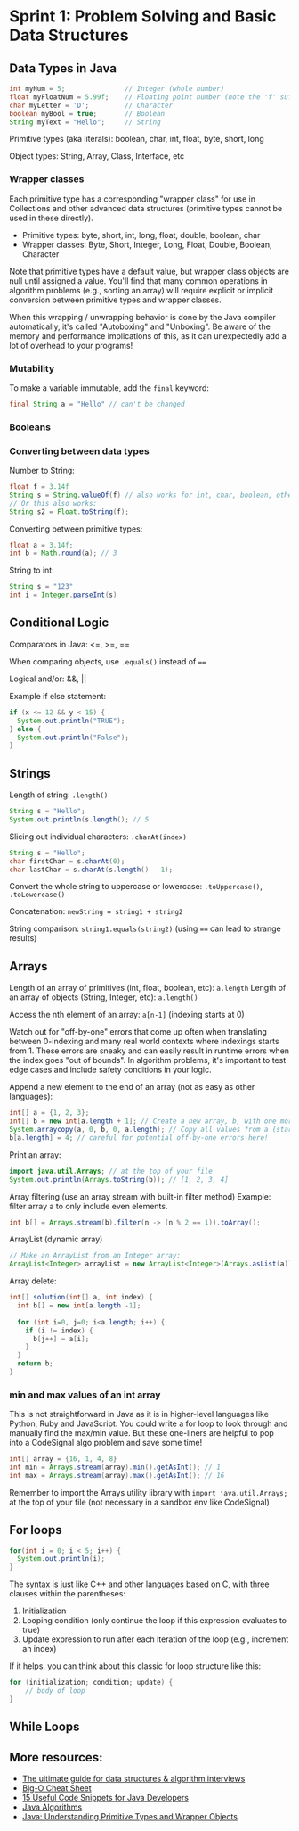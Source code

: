 # Sprint 1: Problem Solving and Basic Data Structures

## Data Types in Java

```java
int myNum = 5;               // Integer (whole number)
float myFloatNum = 5.99f;    // Floating point number (note the 'f' suffix on the number itself)
char myLetter = 'D';         // Character
boolean myBool = true;       // Boolean
String myText = "Hello";     // String
```

Primitive types (aka literals): boolean, char, int, float, byte, short, long

Object types: String, Array, Class, Interface, etc

### Wrapper classes
Each primitive type has a corresponding "wrapper class" for use in Collections and other advanced data structures (primitive types cannot be used in these directly).

* Primitive types: byte, short, int, long, float, double, boolean, char
* Wrapper classes: Byte, Short, Integer, Long, Float, Double, Boolean, Character

Note that primitive types have a default value, but wrapper class objects are null until assigned a value. You'll find that many common operations in algorithm problems (e.g., sorting an array) will require explicit or implicit conversion between primitive types and wrapper classes.

When this wrapping / unwrapping behavior is done by the Java compiler automatically, it's called "Autoboxing" and "Unboxing". Be aware of the memory and performance implications of this, as it can unexpectedly add a lot of overhead to your programs!

### Mutability
To make a variable immutable, add the `final` keyword:
```java
final String a = "Hello" // can't be changed
```

### Booleans

### Converting between data types
Number to String:
```java
float f = 3.14f
String s = String.valueOf(f) // also works for int, char, boolean, others
// Or this also works:
String s2 = Float.toString(f);
```

Converting between primitive types:
```java
float a = 3.14f;
int b = Math.round(a); // 3
```

String to int:
```java
String s = "123"
int i = Integer.parseInt(s)
```


## Conditional Logic
Comparators in Java: <=, >=, ==

When comparing objects, use `.equals()` instead of `==`

Logical and/or: &&, ||

Example if else statement:
```java
if (x <= 12 && y < 15) {
  System.out.println("TRUE");
} else {
  System.out.println("False");
}
```

## Strings

Length of string: `.length()`
```java
String s = "Hello";
System.out.println(s.length(); // 5
```

Slicing out individual characters: `.charAt(index)`
```java
String s = "Hello";
char firstChar = s.charAt(0);
char lastChar = s.charAt(s.length() - 1);
```

Convert the whole string to uppercase or lowercase: `.toUppercase()`, `.toLowercase()`

Concatenation: `newString = string1 + string2`

String comparison: `string1.equals(string2)` (using `==` can lead to strange results)


## Arrays
Length of an array of primitives (int, float, boolean, etc): `a.length`
Length of an array of objects (String, Integer, etc): `a.length()`

Access the nth element of an array: `a[n-1]` (indexing starts at 0)

Watch out for "off-by-one" errors that come up often when translating between 0-indexing and many real world contexts where indexings starts from 1. These errors are sneaky and can easily result in runtime errors when the index goes "out of bounds". In algorithm problems, it's important to test edge cases and include safety conditions in your logic.

Append a new element to the end of an array (not as easy as other languages):
```java
int[] a = {1, 2, 3};
int[] b = new int[a.length + 1]; // Create a new array, b, with one more slot than a
System.arraycopy(a, 0, b, 0, a.length); // Copy all values from a (starting at index 0) to b (starting at index 0) 
b[a.length] = 4; // careful for potential off-by-one errors here!
```

Print an array:
```java
import java.util.Arrays; // at the top of your file
System.out.println(Arrays.toString(b)); // [1, 2, 3, 4]
```

Array filtering (use an array stream with built-in filter method)
Example: filter array a to only include even elements.
```java
int b[] = Arrays.stream(b).filter(n -> (n % 2 == 1)).toArray();
```


ArrayList (dynamic array)
```java
// Make an ArrayList from an Integer array:
ArrayList<Integer> arrayList = new ArrayList<Integer>(Arrays.asList(a));
```

Array delete:
```java
int[] solution(int[] a, int index) {
  int b[] = new int[a.length -1];
  
  for (int i=0, j=0; i<a.length; i++) {
    if (i != index) {
      b[j++] = a[i];
    }
  }
  return b;
}
```

### min and max values of an int array
This is not straightforward in Java as it is in higher-level languages like Python, Ruby and JavaScript.
You could write a for loop to look through and manually find the max/min value. But these one-liners are helpful to pop into a CodeSignal algo problem and save some time!
```java
int[] array = {16, 1, 4, 8}
int min = Arrays.stream(array).min().getAsInt(); // 1
int max = Arrays.stream(array).max().getAsInt(); // 16
```

Remember to import the Arrays utility library with `import java.util.Arrays;` at the top of your file (not necessary in a sandbox env like CodeSignal)

## For loops
```java
for(int i = 0; i < 5; i++) {
  System.out.println(i);
}
```
The syntax is just like C++ and other languages based on C, with three clauses within the parentheses:
1. Initialization
2. Looping condition (only continue the loop if this expression evaluates to true)
3. Update expression to run after each iteration of the loop (e.g., increment an index)

If it helps, you can think about this classic for loop structure like this:
```java
for (initialization; condition; update) {
    // body of loop 
}
```

## While Loops



## More resources:
* [The ultimate guide for data structures & algorithm interviews](https://dev.to/rahhularora/the-ultimate-guide-for-data-structures-algorithm-interviews-npo)
* [Big-O Cheat Sheet](https://www.bigocheatsheet.com/)
* [15 Useful Code Snippets for Java Developers](https://jaxenter.com/15-useful-code-snippets-java-developers-131796.html)
* [Java Algorithms](https://www.programiz.com/java-programming/algorithms)
* [Java: Understanding Primitive Types and Wrapper Objects](https://medium.com/@bpnorlander/java-understanding-primitive-types-and-wrapper-objects-a6798fb2afe9#:~:text=Java%20defines%20eight%20primitive%20data,a%20fixed%20value%20in%20memory.)
